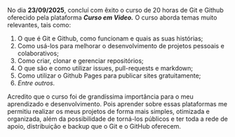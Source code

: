 No dia **23/09/2025**, concluí com êxito o curso de 20 horas de Git e Github oferecido pela plataforma **_Curso em Video._** O curso aborda temas muito relevantes, tais como:
1. O que é Git e Github, como funcionam e quais as suas histórias;
2. Como usá-los para melhorar o desenvolvimento de projetos pessoais e colaborativos;
3. Como criar, clonar e gerenciar repositórios;
4. O que são e como utilizar issues, pull-requests e markdown;
5. Como utilizar o Github Pages para publicar sites gratuitamente;
6. _Entre outros._

Acredito que o curso foi de grandíssima importância para o meu aprendizado e desenvolvimento.
Pois aprender sobre essas plataformas me permitiu realizar os meus projetos de forma mais simples, otimizada e organizada, além da possibilidade de torná-los públicos e ter toda a rede de apoio, distribuição e backup que o Git e o GitHub oferecem.
